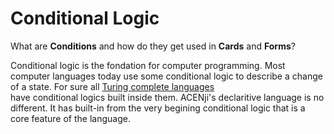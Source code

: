 # Conditional Logic

What are **Conditions** and how do they get used in  **Cards** and **Forms**?

Conditional logic is the fondation for computer programming. Most computer languages today use some conditional logic to describe a change of a state. For sure all <a href="https://en.wikipedia.org/wiki/Turing_completeness" target=_blank>Turing complete languages</a>  
have conditional logics built inside them. ACENji's declaritive language is no different. It has built-in from the very begining conditional logic that is a core feature of the language. 







